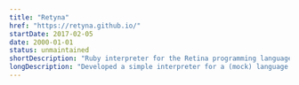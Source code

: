 ```yaml
---
title: "Retyna"
href: "https://retyna.github.io/"
startDate: 2017-02-05
date: 2000-01-01
status: unmaintained
shortDescription: "Ruby interpreter for the Retina programming language."
longDescription: "Developed a simple interpreter for a (mock) language for procedural drawing."
---
```


